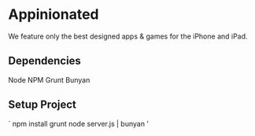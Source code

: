 Appinionated
============

We feature only the best designed apps & games for the iPhone and iPad.

## Dependencies
Node
NPM
Grunt
Bunyan

## Setup Project
`
npm install
grunt
node server.js | bunyan
'
